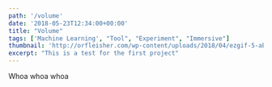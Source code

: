 ```yaml
---
path: '/volume'
date: '2018-05-23T12:34:00+00:00'
title: "Volume"
tags: ['Machine Learning', "Tool", "Experiment", "Immersive"]
thumbnail: 'http://orfleisher.com/wp-content/uploads/2018/04/ezgif-5-ab242d28db.gif'
excerpt: "This is a test for the first project"
---
```

Whoa whoa whoa